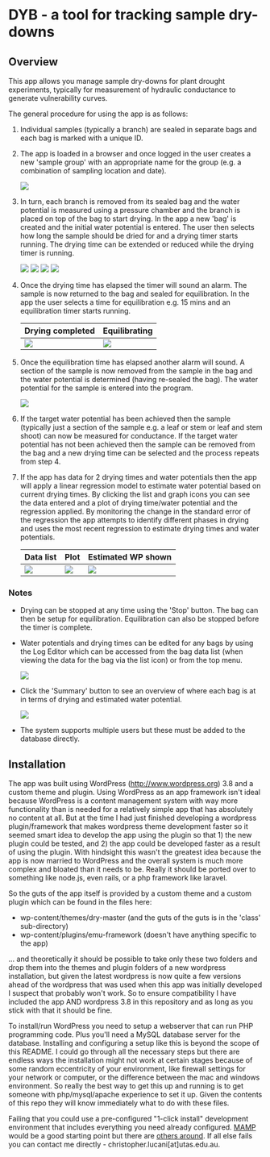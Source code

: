 # DYB - a tool for tracking sample dry-downs

## Overview

This app allows you manage sample dry-downs for plant drought experiments, typically for measurement of hydraulic conductance to generate vulnerability curves.

The general procedure for using the app is as follows:

1. Individual samples (typically a branch) are sealed in separate bags and each bag is marked with a unique ID.

2. The app is loaded in a browser and once logged in the user creates a new 'sample group' with an appropriate name for the group (e.g. a combination of sampling location and date).

    ![](./images/A.png)

3. In turn, each branch is removed from its sealed bag and the water potential is measured using a pressure chamber and the branch is placed on top of the bag to start drying. In the app a new 'bag' is created and the initial water potential is entered. The user then selects how long the sample should be dried for and a drying timer starts running. The drying time can be extended or reduced while the drying timer is running.

    ![](./images/B.png)
    ![](./images/C.png)
    ![](./images/D.png)
    ![](./images/E.png)

4. Once the drying time has elapsed the timer will sound an alarm. The sample is now returned to the bag and sealed for equilibration. In the app the user selects a time for equilibration e.g. 15 mins and an equilibration timer starts running.  

    Drying completed | Equilibrating
    --- | ---
    ![](./images/F.png) | ![](./images/G.png) 


5. Once the equilibration time has elapsed another alarm will sound. A section of the sample is now removed from the sample in the bag and the water potential is determined (having re-sealed the bag). The water potential for the sample is entered into the program.

    ![](./images/H.png)

6. If the target water potential has been achieved then the sample (typically just a section of the sample e.g. a leaf or stem or leaf and stem shoot) can now be measured for conductance. If the target water potential has not been achieved then the sample can be removed from the bag and a new drying time can be selected and the process repeats from step 4.

7. If the app has data for 2 drying times and water potentials then the app will apply a linear regression model to estimate water potential based on current drying times. By clicking the list and graph icons you can see the data entered and a plot of drying time/water potential and the regression applied. By monitoring the change in the standard error of the regression the app attempts to identify different phases in drying and uses the most recent regression to estimate drying times and water potentials.  

    Data list | Plot | Estimated WP shown
    --- | --- | --
    ![](./images/I.png) | ![](./images/J.png) | ![](./images/K.png)


### Notes

* Drying can be stopped at any time using the 'Stop' button. The bag can then be setup for equilibration. Equilibration can also be stopped before the timer is complete.

* Water potentials and drying times can be edited for any bags by using the Log Editor which can be accessed from the bag data list (when viewing the data for the bag via the list icon) or from the top menu.

    ![](./images/L.png)

* Click the 'Summary' button to see an overview of where each bag is at in terms of drying and estimated water potential.

    ![](./images/M.png)

* The system supports multiple users but these must be added to the database directly.

## Installation

The app was built using WordPress (http://www.wordpress.org) 3.8 and a custom theme and plugin. Using WordPress as an app framework isn't ideal because WordPress is a content management system with way more functionality than is needed for a relatively simple app that has absolutely no content at all.  But at the time I had just finished developing a wordpress plugin/framework that makes wordpress theme development faster so it seemed smart idea to develop the app using the plugin so that 1) the new plugin could be tested, and 2) the app could be developed faster as a result of using the plugin. With hindsight this wasn't the greatest idea because the app is now married to WordPress and the overall system is much more complex and bloated than it needs to be. Really it should be ported over to something like node.js, even rails, or a php framework like laravel. 

So the guts of the app itself is provided by a custom theme and a custom plugin which can be found in the files here:

* wp-content/themes/dry-master (and the guts of the guts is in the 'class' sub-directory)
* wp-content/plugins/emu-framework (doesn't have anything specific to the app)

... and theoretically it should be possible to take only these two folders and drop them into the themes and plugin folders of a new wordpress installation, but given the latest wordpress is now quite a few versions ahead of the wordpress that was used when this app was initially developed I suspect that probably won't work. So to ensure compatibility I have included the app AND wordpress 3.8 in this repository and as long as you stick with that it should be fine.

To install/run WordPress you need to setup a webserver that can run PHP programming code. Plus you'll need a MySQL database server for the database. Installing and configuring a setup like this is beyond the scope of this README. I could go through all the necessary steps but there are endless ways the installation might not work at certain stages because of some random eccentricity of your environment, like firewall settings for your network or computer, or the difference between the mac and windows environment. So really the best way to get this up and running is to get someone with php/mysql/apache experience to set it up. Given the contents of this repo they will know immediately what to do with these files.

Failing that you could use a pre-configured "1-click install" development environment that includes everything you need already configured. [MAMP](https://www.mamp.info/) would be a good starting point but there are [others around](https://premium.wpmudev.org/blog/testing-environment-wordpress/). If all else fails you can contact me directly - christopher.lucani[at]utas.edu.au.


